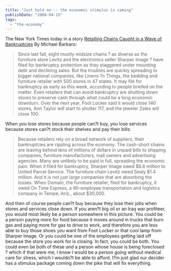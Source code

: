 ```yaml
---
title: "Just hold on -- the economic stimulus is coming"
publishDate: "2008-04-15"
tags: 
  - "the-economy"
---
```


The New York Times today in a story [Retailing Chains Caught in a Wave of Bankruptcies](http://www.nytimes.com/2008/04/15/business/15retail.html?_r=1&th&emc=th&oref=slogin) By Michael Barbaro:

> Since last fall, eight mostly midsize chains ? as diverse as the furniture store Levitz and the electronics seller Sharper Image ? have filed for bankruptcy protection as they staggered under mounting debt and declining sales. But the troubles are quickly spreading to bigger national companies, like Linens ?n Things, the bedding and furniture retailer with 500 stores in 47 states. It may file for bankruptcy as early as this week, according to people briefed on the matter. Even retailers that can avoid bankruptcy are shutting down stores to preserve cash through what could be a long economic downturn. Over the next year, Foot Locker said it would close 140 stores, Ann Taylor will start to shutter 117, and the jeweler Zales will close 100.

When you lose stores because people can?t buy, you lose services because stores can?t stock their shelves and pay their bills:

> Because retailers rely on a broad network of suppliers, their bankruptcies are rippling across the economy. The cash-short chains are leaving behind tens of millions of dollars in unpaid bills to shipping companies, furniture manufacturers, mall owners and advertising agencies. Many are unlikely to be paid in full, spreading the economic pain. When it filed for bankruptcy, Sharper Image owed $6.6 million to United Parcel Service. The furniture chain Levitz owed Sealy $1.4 million. And it is not just large companies that are absorbing the losses. When Domain, the furniture retailer, filed for bankruptcy, it owed On Time Express, a 90-employee transportation and logistics company in Tempe, Ariz., about $30,000.

And then of course people can?t buy because they lose their jobs when stores and services close down. If you aren?t big oil or an Iraq war profiteer, you would most likely be a person somewhere in this picture. You could be a person paying more for food because it moves around in trucks that burn gas and paying more for gas to drive to work, and therefore you are less able to buy those shoes you want from Foot Locker or that cool lamp from Sharper Image. Or you could be one of the employees getting laid off because the store you work for is closing. In fact, you could be both. You could even be both of these _and_ a person whose house is being foreclosed ? which if that were me, I know I would be a person going without medical care for stress, which I wouldn?t be able to afford. I?m just glad our decider has a stimulus package coming down the pike that will fix everything.
